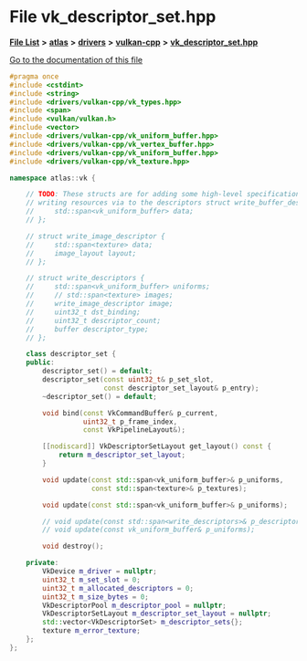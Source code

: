 

# File vk\_descriptor\_set.hpp

[**File List**](files.md) **>** [**atlas**](dir_1e6ffef027cfcf7ded3287660b505c9f.md) **>** [**drivers**](dir_1605561db8076fbb4262fa758aa3edc0.md) **>** [**vulkan-cpp**](dir_47b67bd74134333dd9ae7c9592fa3f49.md) **>** [**vk\_descriptor\_set.hpp**](vk__descriptor__set_8hpp.md)

[Go to the documentation of this file](vk__descriptor__set_8hpp.md)


```C++
#pragma once
#include <cstdint>
#include <string>
#include <drivers/vulkan-cpp/vk_types.hpp>
#include <span>
#include <vulkan/vulkan.h>
#include <vector>
#include <drivers/vulkan-cpp/vk_uniform_buffer.hpp>
#include <drivers/vulkan-cpp/vk_vertex_buffer.hpp>
#include <drivers/vulkan-cpp/vk_uniform_buffer.hpp>
#include <drivers/vulkan-cpp/vk_texture.hpp>

namespace atlas::vk {

    // TODO: These structs are for adding some high-level specifications for
    // writing resources via to the descriptors struct write_buffer_descriptor {
    //     std::span<vk_uniform_buffer> data;
    // };

    // struct write_image_descriptor {
    //     std::span<texture> data;
    //     image_layout layout;
    // };

    // struct write_descriptors {
    //     std::span<vk_uniform_buffer> uniforms;
    //     // std::span<texture> images;
    //     write_image_descriptor image;
    //     uint32_t dst_binding;
    //     uint32_t descriptor_count;
    //     buffer descriptor_type;
    // };

    class descriptor_set {
    public:
        descriptor_set() = default;
        descriptor_set(const uint32_t& p_set_slot,
                       const descriptor_set_layout& p_entry);
        ~descriptor_set() = default;

        void bind(const VkCommandBuffer& p_current,
                  uint32_t p_frame_index,
                  const VkPipelineLayout&);

        [[nodiscard]] VkDescriptorSetLayout get_layout() const {
            return m_descriptor_set_layout;
        }

        void update(const std::span<vk_uniform_buffer>& p_uniforms,
                    const std::span<texture>& p_textures);

        void update(const std::span<vk_uniform_buffer>& p_uniforms);

        // void update(const std::span<write_descriptors>& p_descriptors);
        // void update(const vk_uniform_buffer& p_uniforms);

        void destroy();

    private:
        VkDevice m_driver = nullptr;
        uint32_t m_set_slot = 0;
        uint32_t m_allocated_descriptors = 0;
        uint32_t m_size_bytes = 0;
        VkDescriptorPool m_descriptor_pool = nullptr;
        VkDescriptorSetLayout m_descriptor_set_layout = nullptr;
        std::vector<VkDescriptorSet> m_descriptor_sets{};
        texture m_error_texture;
    };
};
```


